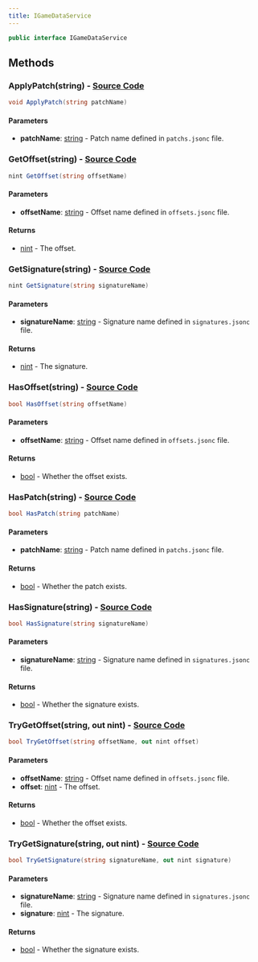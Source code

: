 ```yaml
---
title: IGameDataService
---
```


```csharp
public interface IGameDataService
```

## Methods

### **ApplyPatch(string)** - [Source Code](https://github.com/swiftly-solution/swiftlys2/blob/main/managed/src/SwiftlyS2.Shared/Modules/GameData/IGameDataService.cs#L60)

```csharp
void ApplyPatch(string patchName)
```

#### Parameters

- **patchName**: [string](https://learn.microsoft.com/dotnet/api/system.string) - Patch name defined in `patchs.jsonc` file.

### **GetOffset(string)** - [Source Code](https://github.com/swiftly-solution/swiftlys2/blob/main/managed/src/SwiftlyS2.Shared/Modules/GameData/IGameDataService.cs#L39)

```csharp
nint GetOffset(string offsetName)
```

#### Parameters

- **offsetName**: [string](https://learn.microsoft.com/dotnet/api/system.string) - Offset name defined in `offsets.jsonc` file.

#### Returns

- [nint](https://learn.microsoft.com/dotnet/api/system.intptr) - The offset.

### **GetSignature(string)** - [Source Code](https://github.com/swiftly-solution/swiftlys2/blob/main/managed/src/SwiftlyS2.Shared/Modules/GameData/IGameDataService.cs#L17)

```csharp
nint GetSignature(string signatureName)
```

#### Parameters

- **signatureName**: [string](https://learn.microsoft.com/dotnet/api/system.string) - Signature name defined in `signatures.jsonc` file.

#### Returns

- [nint](https://learn.microsoft.com/dotnet/api/system.intptr) - The signature.

### **HasOffset(string)** - [Source Code](https://github.com/swiftly-solution/swiftlys2/blob/main/managed/src/SwiftlyS2.Shared/Modules/GameData/IGameDataService.cs#L32)

```csharp
bool HasOffset(string offsetName)
```

#### Parameters

- **offsetName**: [string](https://learn.microsoft.com/dotnet/api/system.string) - Offset name defined in `offsets.jsonc` file.

#### Returns

- [bool](https://learn.microsoft.com/dotnet/api/system.boolean) - Whether the offset exists.

### **HasPatch(string)** - [Source Code](https://github.com/swiftly-solution/swiftlys2/blob/main/managed/src/SwiftlyS2.Shared/Modules/GameData/IGameDataService.cs#L54)

```csharp
bool HasPatch(string patchName)
```

#### Parameters

- **patchName**: [string](https://learn.microsoft.com/dotnet/api/system.string) - Patch name defined in `patchs.jsonc` file.

#### Returns

- [bool](https://learn.microsoft.com/dotnet/api/system.boolean) - Whether the patch exists.

### **HasSignature(string)** - [Source Code](https://github.com/swiftly-solution/swiftlys2/blob/main/managed/src/SwiftlyS2.Shared/Modules/GameData/IGameDataService.cs#L10)

```csharp
bool HasSignature(string signatureName)
```

#### Parameters

- **signatureName**: [string](https://learn.microsoft.com/dotnet/api/system.string) - Signature name defined in `signatures.jsonc` file.

#### Returns

- [bool](https://learn.microsoft.com/dotnet/api/system.boolean) - Whether the signature exists.

### **TryGetOffset(string, out nint)** - [Source Code](https://github.com/swiftly-solution/swiftlys2/blob/main/managed/src/SwiftlyS2.Shared/Modules/GameData/IGameDataService.cs#L47)

```csharp
bool TryGetOffset(string offsetName, out nint offset)
```

#### Parameters

- **offsetName**: [string](https://learn.microsoft.com/dotnet/api/system.string) - Offset name defined in `offsets.jsonc` file.
- **offset**: [nint](https://learn.microsoft.com/dotnet/api/system.intptr) - The offset.

#### Returns

- [bool](https://learn.microsoft.com/dotnet/api/system.boolean) - Whether the offset exists.

### **TryGetSignature(string, out nint)** - [Source Code](https://github.com/swiftly-solution/swiftlys2/blob/main/managed/src/SwiftlyS2.Shared/Modules/GameData/IGameDataService.cs#L25)

```csharp
bool TryGetSignature(string signatureName, out nint signature)
```

#### Parameters

- **signatureName**: [string](https://learn.microsoft.com/dotnet/api/system.string) - Signature name defined in `signatures.jsonc` file.
- **signature**: [nint](https://learn.microsoft.com/dotnet/api/system.intptr) - The signature.

#### Returns

- [bool](https://learn.microsoft.com/dotnet/api/system.boolean) - Whether the signature exists.

